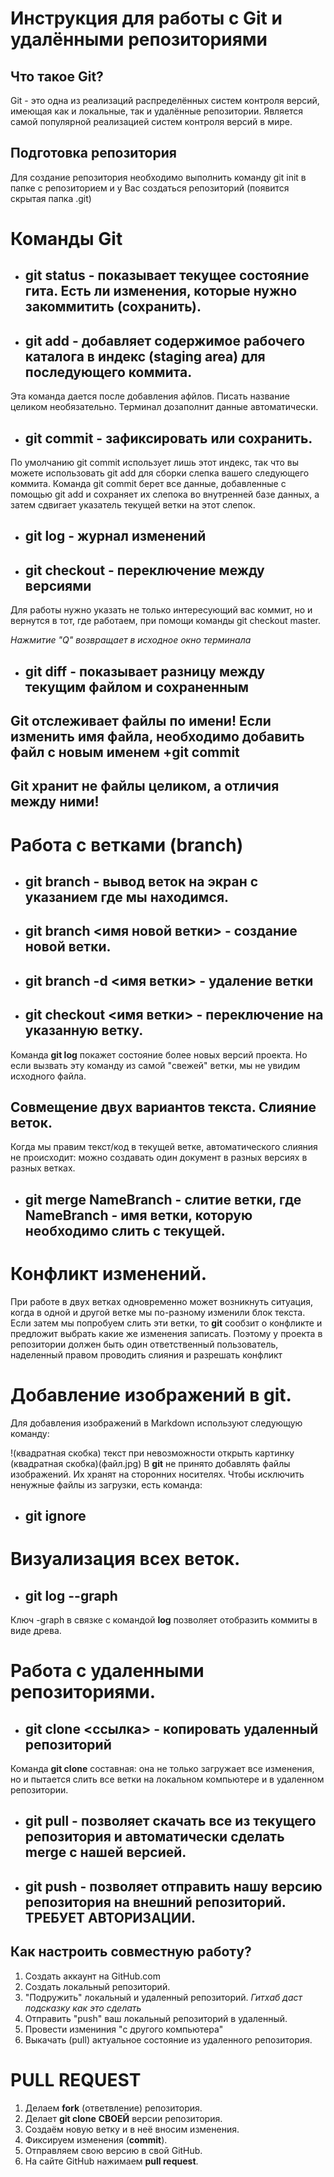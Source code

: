 # Инструкция для работы с Git и удалёнными репозиториями


## Что такое Git?

Git - это одна из реализаций распределённых систем контроля версий, имеющая как и локальные, так и удалённые репозитории. Является самой популярной реализацией систем контроля версий в мире.

## Подготовка репозитория
Для создание репозитория необходимо выполнить команду git init в папке с репозиторием и у Вас создаться репозиторий (появится скрытая папка .git)

# Команды Git

* ## git status - показывает текущее состояние гита. Есть ли изменения, которые нужно закоммитить (сохранить).
* ## git add - добавляет содержимое рабочего каталога в индекс (staging area) для последующего коммита.
Эта команда дается после добавления афйлов. Писать название целиком необязательно. Терминал дозаполнит данные автоматически.
* ## git commit - зафиксировать или сохранить.
По умолчанию git commit использует лишь этот индекс, так что вы можете использовать git add для сборки слепка вашего следующего коммита.
Команда git commit берет все данные, добавленные с помощью git add и сохраняет их слепока во внутренней базе данных, а затем сдвигает указатель текущей ветки на этот слепок.
* ## git log - журнал изменений
* ## git checkout - переключение между версиями
Для работы нужно указать не только интересующий вас коммит, но и вернутся в тот, где работаем, при помощи команды git checkout master.

*Нажмитие "Q" возвращает в исходное окно терминала*
* ## git diff - показывает разницу между текущим файлом и сохраненным
## **Git отслеживает файлы по имени! Если изменить имя файла, необходимо добавить файл с новым именем +git commit**
## **Git хранит не файлы целиком, а отличия между ними!**
# Работа с ветками (branch)

* ## git branch - вывод веток на экран с указанием где мы находимся. 
* ## git branch <имя новой ветки> - создание новой ветки.
* ## git branch -d <имя ветки> - удаление ветки
* ## git checkout <имя ветки> - переключение на указанную ветку.
 Команда **git log** покажет состояние более новых версий проекта. Но если вызвать эту команду из самой "свежей" ветки, мы не увидим исходного файла.
 
 ## Совмещение двух вариантов текста. Слияние веток.
 Когда мы правим текст/код в текущей ветке, автоматического слияния не происходит: можно создавать один документ в разных версиях в разных ветках.
 * ## git merge NameBranch - слитие ветки, где NameBranch - имя ветки, которую необходимо слить с текущей.
 # Конфликт изменений. 
 При работе в двух ветках одновременно может возникнуть ситуация, когда в одной и другой ветке мы по-разному изменили блок текста. Если затем мы попробуем слить эти ветки, то **git** сообзит о конфликте и предложит выбрать какие же изменения записать. Поэтому у проекта в репозитории должен быть один ответственный пользователь, наделенный правом проводить слияния и разрешать конфликт

 # Добавление изображений в git.
 Для добавления изображений в Markdown используют следующую команду:

 !(квадратная скобка) текст при невозможности открыть картинку (квадратная скобка)(файл.jpg)
 В **git** не принято добавлять файлы изображений. Их хранят на сторонних носителях. Чтобы исключить ненужные файлы из загрузки, есть команда: 
 * ## git ignore 
 
 # Визуализация всех веток.
* ## git log --graph
Ключ -graph в связке с командой **log** позволяет отобразить коммиты в виде древа.

# Работа с удаленными репозиториями.

* ## git сlone <ссылка> - копировать удаленный репозиторий
Команда **git clone** составная: она не только загружает все изменения, но и пытается слить все ветки на локальном компьютере и в удаленном репозитории.
* ## git pull - позволяет скачать все из текущего репозитория и автоматически сделать merge с нашей версией.
* ## git push - позволяет отправить нашу версию репозитория на внешний репозиторий. **ТРЕБУЕТ АВТОРИЗАЦИИ.**

## Как настроить совместную работу?
1. Создать аккаунт на GitHub.com
2. Создать локальный репозиторий.
3. "Подружить" локальный и удаленный репозиторий. *Гитхаб даст подсказку как это сделать*
4. Отправить "push" ваш локальный репозиторий в удаленный.
5. Провести измениния "с другого компьютера"
6. Выкачать (pull) актуальное состояние из удаленного репозитория.

# PULL REQUEST

1. Делаем **fork** (ответвление) репозитория.
2. Делает **git clone** **СВОЕЙ** версии репозитория.
3. Создаём новую ветку и в неё вносим изменения.
4. Фиксируем изменения (**commit**).
5. Отправляем свою версию в свой GitHub.
6. На сайте GitHub нажимаем **pull request**.